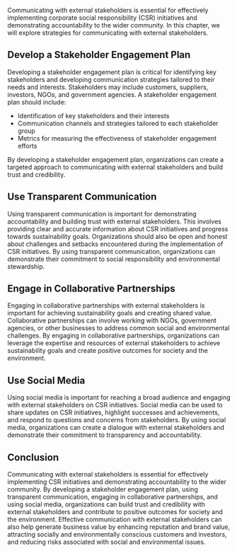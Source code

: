 
Communicating with external stakeholders is essential for effectively implementing corporate social responsibility (CSR) initiatives and demonstrating accountability to the wider community. In this chapter, we will explore strategies for communicating with external stakeholders.

Develop a Stakeholder Engagement Plan
-------------------------------------

Developing a stakeholder engagement plan is critical for identifying key stakeholders and developing communication strategies tailored to their needs and interests. Stakeholders may include customers, suppliers, investors, NGOs, and government agencies. A stakeholder engagement plan should include:

* Identification of key stakeholders and their interests
* Communication channels and strategies tailored to each stakeholder group
* Metrics for measuring the effectiveness of stakeholder engagement efforts

By developing a stakeholder engagement plan, organizations can create a targeted approach to communicating with external stakeholders and build trust and credibility.

Use Transparent Communication
-----------------------------

Using transparent communication is important for demonstrating accountability and building trust with external stakeholders. This involves providing clear and accurate information about CSR initiatives and progress towards sustainability goals. Organizations should also be open and honest about challenges and setbacks encountered during the implementation of CSR initiatives. By using transparent communication, organizations can demonstrate their commitment to social responsibility and environmental stewardship.

Engage in Collaborative Partnerships
------------------------------------

Engaging in collaborative partnerships with external stakeholders is important for achieving sustainability goals and creating shared value. Collaborative partnerships can involve working with NGOs, government agencies, or other businesses to address common social and environmental challenges. By engaging in collaborative partnerships, organizations can leverage the expertise and resources of external stakeholders to achieve sustainability goals and create positive outcomes for society and the environment.

Use Social Media
----------------

Using social media is important for reaching a broad audience and engaging with external stakeholders on CSR initiatives. Social media can be used to share updates on CSR initiatives, highlight successes and achievements, and respond to questions and concerns from stakeholders. By using social media, organizations can create a dialogue with external stakeholders and demonstrate their commitment to transparency and accountability.

Conclusion
----------

Communicating with external stakeholders is essential for effectively implementing CSR initiatives and demonstrating accountability to the wider community. By developing a stakeholder engagement plan, using transparent communication, engaging in collaborative partnerships, and using social media, organizations can build trust and credibility with external stakeholders and contribute to positive outcomes for society and the environment. Effective communication with external stakeholders can also help generate business value by enhancing reputation and brand value, attracting socially and environmentally conscious customers and investors, and reducing risks associated with social and environmental issues.
